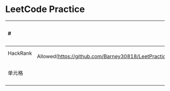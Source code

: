 # LeetCode Practice

| # | 主題 | 難易度 |
| :-----| ----: | :----: |
| HackRank | No Pairs Allowed(https://github.com/Barney30818/LeetPractice/issues/1) | # |
| 单元格 | 单元格 | 单元格 |
